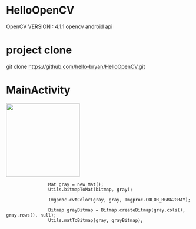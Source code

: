 # HelloOpenCV
OpenCV VERSION : 4.1.1
opencv android api



# project clone
git clone https://github.com/hello-bryan/HelloOpenCV.git



# MainActivity
<img src='https://img1.daumcdn.net/thumb/R1280x0/?scode=mtistory2&fname=https%3A%2F%2Fk.kakaocdn.net%2Fdn%2FIUXK4%2FbtqygUsuxOd%2FasMp0oVhkWPPKy3AKXQ8M0%2Fimg.jpg' width='200' />


                    Mat gray = new Mat();
                    Utils.bitmapToMat(bitmap, gray);

                    Imgproc.cvtColor(gray, gray, Imgproc.COLOR_RGBA2GRAY);

                    Bitmap grayBitmap = Bitmap.createBitmap(gray.cols(), gray.rows(), null);
                    Utils.matToBitmap(gray, grayBitmap);
